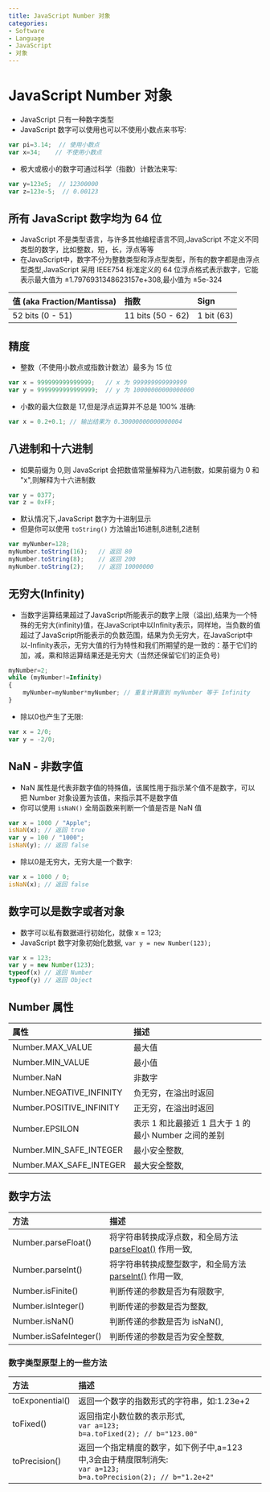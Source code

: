 ```yaml
---
title: JavaScript Number 对象
categories:
- Software
- Language
- JavaScript
- 对象
---
```

# JavaScript Number 对象

- JavaScript 只有一种数字类型
- JavaScript 数字可以使用也可以不使用小数点来书写:

```js
var pi=3.14;  // 使用小数点
var x=34;    // 不使用小数点
```

- 极大或极小的数字可通过科学（指数）计数法来写:

```js
var y=123e5;  // 12300000
var z=123e-5;  // 0.00123
```

## 所有 JavaScript 数字均为 64 位

- JavaScript 不是类型语言，与许多其他编程语言不同,JavaScript 不定义不同类型的数字，比如整数，短，长，浮点等等
- 在JavaScript中，数字不分为整数类型和浮点型类型，所有的数字都是由浮点型类型,JavaScript 采用 IEEE754 标准定义的 64 位浮点格式表示数字，它能表示最大值为 ±1.7976931348623157e+308,最小值为 ±5e-324

| 值 (aka Fraction/Mantissa) | 指数              | Sign       |
| :------------------------- | :---------------- | :--------- |
| 52 bits (0 - 51)           | 11 bits (50 - 62) | 1 bit (63) |

## 精度

- 整数（不使用小数点或指数计数法）最多为 15 位

```js
var x = 999999999999999;   // x 为 999999999999999
var y = 9999999999999999;  // y 为 10000000000000000
```

- 小数的最大位数是 17,但是浮点运算并不总是 100% 准确:

```js
var x = 0.2+0.1; // 输出结果为 0.30000000000000004
```

## 八进制和十六进制

- 如果前缀为 0,则 JavaScript 会把数值常量解释为八进制数，如果前缀为 0 和 "x",则解释为十六进制数

```js
var y = 0377;
var z = 0xFF;
```

- 默认情况下,JavaScript 数字为十进制显示
- 但是你可以使用 `toString()` 方法输出16进制,8进制,2进制

```js
var myNumber=128;
myNumber.toString(16);   // 返回 80
myNumber.toString(8);    // 返回 200
myNumber.toString(2);    // 返回 10000000
```

## 无穷大(Infinity)

- 当数字运算结果超过了JavaScript所能表示的数字上限（溢出),结果为一个特殊的无穷大(infinity)值，在JavaScript中以Infinity表示，同样地，当负数的值超过了JavaScript所能表示的负数范围，结果为负无穷大，在JavaScript中以-Infinity表示，无穷大值的行为特性和我们所期望的是一致的：基于它们的加，减，乘和除运算结果还是无穷大（当然还保留它们的正负号)

```js
myNumber=2;
while (myNumber!=Infinity)
{
    myNumber=myNumber*myNumber; // 重复计算直到 myNumber 等于 Infinity
}
```

- 除以0也产生了无限:

```js
var x = 2/0;
var y = -2/0;
```

## NaN - 非数字值

- NaN 属性是代表非数字值的特殊值，该属性用于指示某个值不是数字，可以把 Number 对象设置为该值，来指示其不是数字值
- 你可以使用 `isNaN()` 全局函数来判断一个值是否是 NaN 值

```js
var x = 1000 / "Apple";
isNaN(x); // 返回 true
var y = 100 / "1000";
isNaN(y); // 返回 false
```

- 除以0是无穷大，无穷大是一个数字:

```js
var x = 1000 / 0;
isNaN(x); // 返回 false
```

## 数字可以是数字或者对象

- 数字可以私有数据进行初始化，就像 x = 123;
- JavaScript 数字对象初始化数据, `var y = new Number(123);`

```js
var x = 123;
var y = new Number(123);
typeof(x) // 返回 Number
typeof(y) // 返回 Object
```

## Number 属性

| 属性                     | 描述                                                  |
| :----------------------- | :---------------------------------------------------- |
| Number.MAX_VALUE         | 最大值                                                |
| Number.MIN_VALUE         | 最小值                                                |
| Number.NaN               | 非数字                                                |
| Number.NEGATIVE_INFINITY | 负无穷，在溢出时返回                                  |
| Number.POSITIVE_INFINITY | 正无穷，在溢出时返回                                  |
| Number.EPSILON           | 表示 1 和比最接近 1 且大于 1 的最小 Number 之间的差别 |
| Number.MIN_SAFE_INTEGER  | 最小安全整数,                                        |
| Number.MAX_SAFE_INTEGER  | 最大安全整数,                                        |

## 数字方法

| 方法                   | 描述                                                         |
| :--------------------- | :----------------------------------------------------------- |
| Number.parseFloat()    | 将字符串转换成浮点数，和全局方法 [parseFloat()](https://www.runoob.com/jsref/jsref-parsefloat.html) 作用一致, |
| Number.parseInt()      | 将字符串转换成整型数字，和全局方法 [parseInt()](https://www.runoob.com/jsref/jsref-parseint.html) 作用一致, |
| Number.isFinite()      | 判断传递的参数是否为有限数字,                               |
| Number.isInteger()     | 判断传递的参数是否为整数,                                   |
| Number.isNaN()         | 判断传递的参数是否为 isNaN(),                               |
| Number.isSafeInteger() | 判断传递的参数是否为安全整数,                               |

### 数字类型原型上的一些方法

| 方法            | 描述                                                         |
| :-------------- | :----------------------------------------------------------- |
| toExponential() | 返回一个数字的指数形式的字符串，如:1.23e+2                  |
| toFixed()       | 返回指定小数位数的表示形式,<br>`var a=123; `<br>`b=a.toFixed(2); // b="123.00"` |
| toPrecision()   | 返回一个指定精度的数字，如下例子中,a=123 中,3会由于精度限制消失:<br>`var a=123;`<br>` b=a.toPrecision(2); // b="1.2e+2"   ` |